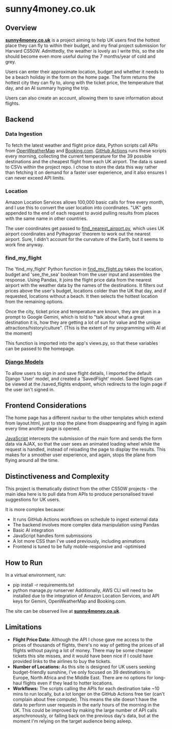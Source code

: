 # sunny4money.co.uk

## Overview

[**sunny4money.co.uk**](https://sunny4money.co.uk) is a project aiming to help UK users find the hottest place they can fly to within their budget, and my final project submission for Harvard CS50W. Admittedly, the weather is lovely as I write this, so the site should become even more useful during the 7 months/year of cold and grey.

Users can enter their approximate location, budget and whether it needs to be a beach holiday in the form on the home page. The form returns the hottest city they can fly to, along with the ticket price, the temperature that day, and an AI summary hyping the trip.

Users can also create an account, allowing them to save information about flights.

## Backend

### Data Ingestion

To fetch the latest weather and flight price data, Python scripts call APIs from [OpenWeatherMap](src/weather.py) and [Booking.com](src/utils/get_flight_price.py). [GitHub Actions](.github/workflows/) runs these scripts every morning, collecting the current temperature for the 39 possible destinations and the cheapest flight from each UK airport. The data is saved to CSVs within the project repo. I chose to store the data this way rather than fetching it on demand for a faster user experience, and it also ensures I can never exceed API limits.

### Location

Amazon Location Services allows 100,000 basic calls for free every month, and I use this to convert the user location into coordinates. "UK" gets appended to the end of each request to avoid pulling results from places with the same name in other countries.

The user coordinates get passed to [find_nearest_airport.py](src/utils/find_nearest_airport.py), which uses UK airport coordinates and Pythagoras' theorem to work out the nearest airport. Sure, I didn't account for the curvature of the Earth, but it seems to work fine anyway.

### find_my_flight

The 'find_my_flight' Python function in [find_my_flight.py](src/find_my_flight.py) takes the location, budget and 'see_the_sea' boolean from the user input and assembles the response. Using Pandas, it joins the flight price data from the nearest airport with the weather data by the names of the destinations. It filters out prices above the user's budget, locations colder than the UK that day, and if requested, locations without a beach. It then selects the hottest location from the remaining options.

Once the city, ticket price and temperature are known, they are given in a prompt to Google Gemini, which is told to "talk about what a great destination it is, how they are getting a lot of sun for value and the unique attractions/history/culture". (This is the extent of my programming with AI at the moment)

This function is imported into the app's views.py, so that these variables can be passed to the homepage.

### [Django Models](django_app/models.py)

To allow users to sign in and save flight details, I imported the default Django 'User' model, and created a 'SavedFlight' model. Saved flights can be viewed at the /saved_flights endpoint, which redirects to the login page if the user isn't signed in.

## Frontend Considerations

The home page has a different navbar to the other templates which extend from layout.html, just to stop the plane from disappearing and flying in again every time another page is opened.

[JavaScript](static/javascript/loading.js) intercepts the submission of the main form and sends the form data via AJAX, so that the user sees an animated loading wheel while the request is handled, instead of reloading the page to display the results. This makes for a smoother user experience, and again, stops the plane from flying around all the time.

## Distinctiveness and Complexity

This project is thematically distinct from the other CS50W projects - the main idea here is to pull data from APIs to produce personalised travel suggestions for UK users.

It is more complex because:
- It runs GitHub Actions workflows on schedule to ingest external data
- The backend involves more complex data manipulation using Pandas
- Basic AI integration
- JavaScript handles form submissions
- A lot more CSS than I've used previously, including animations
- Frontend is tuned to be fully mobile-responsive and -optimised

## How to Run

In a virtual environment, run:
- pip install -r requirements.txt
- python manage.py runserver
Additionally, AWS CLI will need to be installed due to the integration of Amazon Location Services, and API keys for Gemini, OpenWeatherMap and Booking.com.

The site can be observed live at [**sunny4money.co.uk**](https://sunny4money.co.uk).

## Limitations

- **Flight Price Data:** Although the API I chose gave me access to the prices of thousands of flights, there's no way of getting the prices of all flights without paying a lot of money. There may be some cheaper tickets this site misses, and it would have been nice if I could have provided links to the airlines to buy the tickets.
- **Number of Locations:** As this site is designed for UK users seeking budget-friendly sunshine, I've only focused on 39 destinations in Europe, North Africa and the Middle East. There are no options for long-haul flights even if they lead to hotter locations.
- **Workflows:** The scripts calling the APIs for each destination take ~10 mins to run locally, but a lot longer on the GitHub Actions free tier (can't complain about free compute). This means the site doesn't have the data to perform user requests in the early hours of the morning in the UK. This could be improved by making the large number of API calls asynchronously, or falling back on the previous day's data, but at the moment I'm relying on the target audience being asleep.
